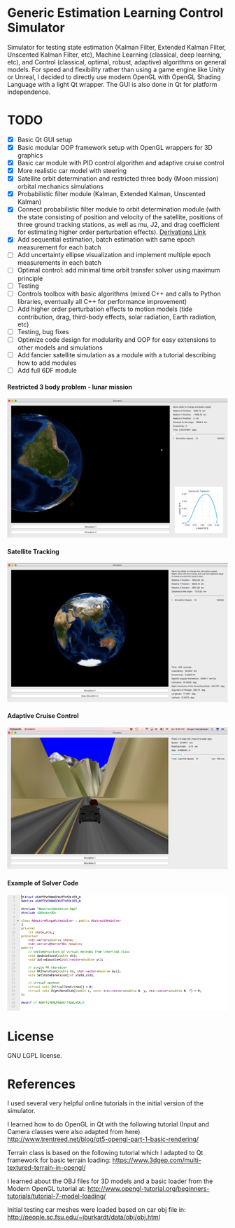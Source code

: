 # Generic Estimation Learning Control Simulator

Simulator for testing state estimation (Kalman Filter, Extended Kalman Filter, Unscented Kalman Filter, etc), Machine Learning (classical, deep learning, etc), and Control (classical, optimal, robust, adaptive)  algorithms on general models.  For speed and flexibility rather than using a game engine like Unity or Unreal, I decided to directly use modern OpenGL with OpenGL Shading Language with a light Qt wrapper.  The GUI is also done in Qt for platform independence.


# TODO

 - [X] Basic Qt GUI setup
 - [X] Basic modular OOP framework setup with OpenGL wrappers for 3D graphics
 - [X] Basic car module with PID control algorithm and adaptive cruise control
 - [X] More realistic car model with steering
 - [X] Satellite orbit determination and restricted three body (Moon mission) orbital mechanics simulations
 - [X] Probabilistic filter module (Kalman, Extended Kalman, Unscented Kalman)
 - [X] Connect probabilistic filter module to orbit determination module (with the state consisting of position and velocity of the satellite, positions of three ground tracking stations, as well as mu, J2, and drag coefficient for estimating higher order perturbation effects). [Derivations Link](./docs/derivations.pdf)
 - [X] Add sequential estimation, batch estimation with same epoch measurement for each batch
 - [ ] Add uncertainty ellipse visualization and implement multiple epoch measurements in each batch
 - [ ] Optimal control: add minimal time orbit transfer solver using maximum principle
 - [ ] Testing
 - [ ] Controls toolbox with basic algorithms (mixed C++ and calls to Python libraries, eventually all C++ for performance improvement)
 - [ ] Add higher order perturbation effects to motion models (tide contribution, drag, third-body effects, solar radiation, Earth radiation, etc)
 - [ ] Testing, bug fixes
 - [ ] Optimize code design for modularity and OOP for easy extensions to other models and simulations
 - [ ] Add fancier satellite simulation as a module with a tutorial describing how to add modules
 - [ ] Add full 6DF module

[//]: # (Image References)

 [GUI]: ./docs/SolverDefinition.png "Solver"
 [Car]: ./docs/Car.png "Car"
 [Orbit]: ./docs/sat.png "Orbit"
 [R3B]: ./docs/Restricted3Body.png "Restricted 3 Body"
 [video1]: ./docs/orbit.mov "Satelite Orbit Video"
 [deriv]: ./docs/derivations.pdf "Derivations"
#### Restricted 3 body problem - lunar mission

![R3B][R3B]

#### Satellite Tracking

![Orbit][Orbit]


#### Adaptive Cruise Control

![Car][Car]

#### Example of Solver Code

![GUI][GUI]

# License

GNU LGPL license.

# References

I used several very helpful online tutorials in the initial version of the simulator.

I learned how to do OpenGL in Qt with the following tutorial (Input and Camera classes were also adapted from here)
http://www.trentreed.net/blog/qt5-opengl-part-1-basic-rendering/

Terrain class is based on the following tutorial which I adapted to Qt framework for basic terrain loading:
https://www.3dgep.com/multi-textured-terrain-in-opengl/

I learned about the OBJ files for 3D models and a basic loader from the Modern OpenGL tutorial at:
http://www.opengl-tutorial.org/beginners-tutorials/tutorial-7-model-loading/

Initial testing car meshes were loaded based on car obj file in:
http://people.sc.fsu.edu/~jburkardt/data/obj/obj.html
